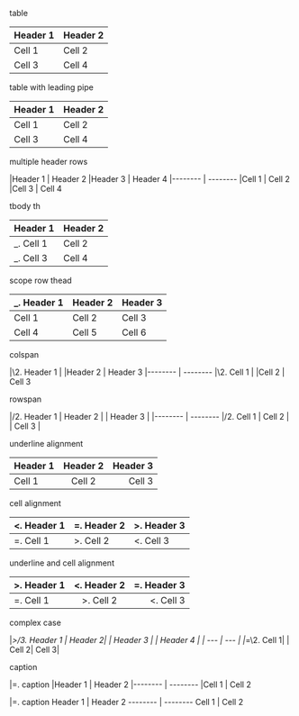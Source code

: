 table

Header 1 | Header 2
-------- | --------
Cell 1   | Cell 2
Cell 3   | Cell 4

table with leading pipe

|Header 1 | Header 2
|-------- | --------
|Cell 1   | Cell 2
|Cell 3   | Cell 4

multiple header rows

|Header 1 | Header 2
|Header 3 | Header 4
|-------- | --------
|Cell 1   | Cell 2
|Cell 3   | Cell 4

tbody th

|Header 1 | Header 2
|-------- | --------
|_. Cell 1   | Cell 2
|_. Cell 3   | Cell 4

scope row thead

|_. Header 1 | Header 2 | Header 3 |
|-------- | -------- | --- |
| Cell 1  | Cell 2 | Cell 3 |
| Cell 4  | Cell 5 | Cell 6 |

colspan

|\2. Header 1 | 
|Header 2 | Header 3
|-------- | --------
|\2. Cell 1   |
|Cell 2   | Cell 3

rowspan

|/2. Header 1 | Header 2 |
| Header 3 |
|-------- | --------
|/2. Cell 1   | Cell 2 |
| Cell 3 |

underline alignment

| Header 1 | Header 2 | Header 3 |
|:-------- | :--------: | ---: |
| Cell 1   | Cell 2 | Cell 3 |

cell alignment

|<. Header 1 |=. Header 2 |>. Header 3
|-------- | -------- | ---
|=. Cell 1   |>. Cell 2 |<. Cell 3

underline and cell alignment

|>. Header 1 |<. Header 2 |=. Header 3
|:-------- | :--------: | ---: |
|=. Cell 1   |>. Cell 2 |<. Cell 3

complex case

|_>/3. Header 1 | Header 2|
| Header 3 | 
| Header 4 |
| --- | --- |
|_=\2. Cell 1|
| Cell 2| Cell 3|

caption

|=. caption
|Header 1 | Header 2
|-------- | --------
|Cell 1   | Cell 2

|=. caption
Header 1 | Header 2
-------- | --------
Cell 1   | Cell 2
